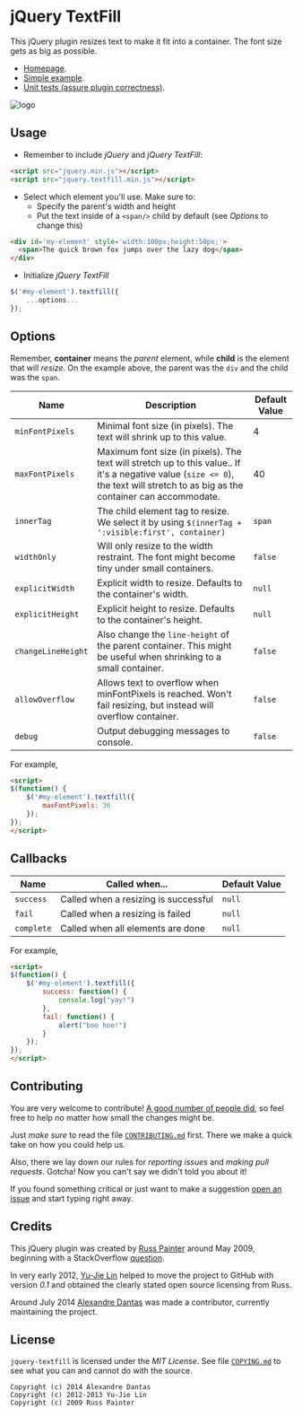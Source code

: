 # jQuery TextFill

This jQuery plugin resizes text to make it fit into a container. The font size
gets as big as possible.

* [Homepage][index].
* [Simple example][demo].
* [Unit tests (assure plugin correctness)][tests].

![logo](http://jquery-textfill.github.io/images/logo.png)

## Usage

- Remember to include _jQuery_ and _jQuery TextFill_:

```html
<script src="jquery.min.js"></script>
<script src="jquery.textfill.min.js"></script>
```

- Select which element you'll use. Make sure to:
  - Specify the parent's width and height
  - Put the text inside of a `<span/>` child by default (see _Options_ to change this)

```html
<div id='my-element' style='width:100px;height:50px;'>
  <span>The quick brown fox jumps over the lazy dog</span>
</div>
```

- Initialize _jQuery TextFill_

```js
$('#my-element').textfill({
    ...options...
});
```

## Options

Remember, **container** means the _parent_ element, while **child** is the
element that will _resize_. On the example above, the parent was the `div` and the
child was the `span`.

| Name              | Description | Default Value |
| ----------------- | ----------- | ------------- |
| `minFontPixels`   | Minimal font size (in pixels). The text will shrink up to this value. | 4 |
| `maxFontPixels`   | Maximum font size (in pixels). The text will stretch up to this value.. If it's a negative value (`size <= 0`), the text will stretch to as big as the container can accommodate. | 40 |
| `innerTag`        | The child element tag to resize. We select it by using `$(innerTag + ':visible:first', container)` | `span` |
| `widthOnly`       | Will only resize to the width restraint. The font might become tiny under small containers.  | `false` |
| `explicitWidth`   | Explicit width to resize. Defaults to the container's width. | `null` |
| `explicitHeight`  | Explicit height to resize. Defaults to the container's height. | `null` |
| `changeLineHeight`| Also change the `line-height` of the parent container. This might be useful when shrinking to a small container. | `false` |
| `allowOverflow`   | Allows text to overflow when minFontPixels is reached. Won't fail resizing, but instead will overflow container. | `false` |
| `debug`           | Output debugging messages to console. | `false` |

For example,

```html
<script>
$(function() {
    $('#my-element').textfill({
        maxFontPixels: 36
    });
});
</script>
```

## Callbacks

| Name       | Called when...                       | Default Value |
| ---------- | ------------------------------------ | ------------- |
| `success`  | Called when a resizing is successful | `null`        |
| `fail`     | Called when a resizing is failed     | `null`        |
| `complete` | Called when all elements are done    | `null`        |

For example,

```html
<script>
$(function() {
    $('#my-element').textfill({
        success: function() {
		    console.log("yay!")
		},
		fail: function() {
		    alert("boo hoo!")
		}
    });
});
</script>
```

## Contributing

You are very welcome to contribute!
[A good number of people did](https://github.com/jquery-textfill/jquery-textfill/graphs/contributors),
so feel free to help no matter how small the changes might be.

Just _make sure_ to read the file [`CONTRIBUTING.md`](CONTRIBUTING.md) first.
There we make a quick take on how you could help us.

Also, there we lay down our rules for _reporting issues_ and _making pull
requests_. Gotcha! Now you can't say we didn't told you about it!

If you found something critical or just want to make a suggestion
[open an issue][issue] and start typing right away.

## Credits

This jQuery plugin was created by [Russ Painter][russ] around May 2009,
beginning with a StackOverflow [question][soq].

In very early 2012, [Yu-Jie Lin][yu] helped to move the project to GitHub with
version _0.1_ and obtained the clearly stated open source licensing from Russ.

Around July 2014 [Alexandre Dantas][alex] was made a contributor, currently
maintaining the project.

## License

`jquery-textfill` is licensed under the _MIT License_. See file
[`COPYING.md`](COPYING.md) to see what you can and cannot do with the
source.

    Copyright (c) 2014 Alexandre Dantas
    Copyright (c) 2012-2013 Yu-Jie Lin
    Copyright (c) 2009 Russ Painter

[index]:  http://jquery-textfill.github.io/
[demo]:   http://jquery-textfill.github.io/example/
[tests]:  http://jquery-textfill.github.io/unit-tests
[issue]:  https://github.com/jquery-textfill/jquery-textfill/issues
[soq]:    http://stackoverflow.com/questions/687998/auto-size-dynamic-text-to-fill-fixed-size-container
[russ]:   https://github.com/GeekyMonkey
[yu]:     https://github.com/livibetter
[alex]:   https://github.com/alexdantas

